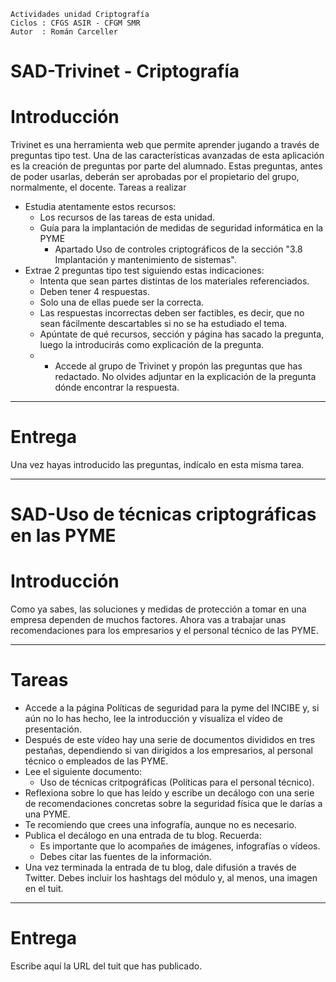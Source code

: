 
```
﻿Actividades unidad Criptografía
Ciclos : CFGS ASIR - CFGM SMR
Autor  : Román Carceller
```

# SAD-Trivinet - Criptografía

# Introducción

Trivinet es una herramienta web que permite aprender jugando a través de preguntas tipo test. Una de las características avanzadas de esta aplicación es la creación de preguntas por parte del alumnado. Estas preguntas, antes de poder usarlas, deberán ser aprobadas por el propietario del grupo, normalmente, el docente.
Tareas a realizar
* Estudia atentamente estos recursos:
   * Los recursos de las tareas de esta unidad.
   * Guía para la implantación de medidas de seguridad informática en la PYME
      * Apartado Uso de controles criptográficos de la sección "3.8 Implantación y mantenimiento de sistemas".
* Extrae 2 preguntas tipo test siguiendo estas indicaciones:
   * Intenta que sean partes distintas de los materiales referenciados.
   * Deben tener 4 respuestas.
   * Solo una de ellas puede ser la correcta.
   * Las respuestas incorrectas deben ser factibles, es decir, que no sean fácilmente descartables si no se ha estudiado el tema.
   * Apúntate de qué recursos, sección y página has sacado la pregunta, luego la introducirás como explicación de la pregunta.
   * * Accede al grupo de Trivinet y propón las preguntas que has redactado. No olvides adjuntar en la explicación de la pregunta dónde encontrar la respuesta.

---

# Entrega

Una vez hayas introducido las preguntas, indícalo en esta misma tarea.

---

# SAD-Uso de técnicas criptográficas en las PYME

# Introducción

Como ya sabes, las soluciones y medidas de protección a tomar en una empresa dependen de muchos factores. Ahora vas a trabajar unas recomendaciones para los empresarios y el personal técnico de las PYME.

---

# Tareas
* Accede a la página Políticas de seguridad para la pyme del INCIBE y, si aún no lo has hecho, lee la introducción y visualiza el vídeo de presentación.
* Después de este vídeo hay una serie de documentos divididos en tres pestañas, dependiendo si van dirigidos a los empresarios, al personal técnico o empleados de las PYME.
* Lee el siguiente documento:
   * Uso de técnicas critpográficas (Políticas para el personal técnico).
* Reflexiona sobre lo que has leído y escribe un decálogo con una serie de recomendaciones concretas sobre la seguridad física que le darías a una PYME.
* Te recomiendo que crees una infografía, aunque no es necesario.
* Publica el decálogo en una entrada de tu blog. Recuerda:
   * Es importante que lo acompañes de imágenes, infografías o vídeos.
   * Debes citar las fuentes de la información.
* Una vez terminada la entrada de tu blog, dale difusión a través de Twitter. Debes incluir los hashtags del módulo y, al menos, una imagen en el tuit.

---

# Entrega

Escribe aquí la URL del tuit que has publicado.
